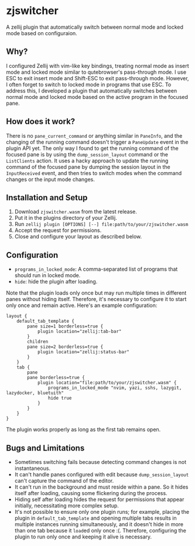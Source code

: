 # zjswitcher

A zellij plugin that automatically switch between normal mode and locked mode based on configuraion. 

## Why?

I configured Zellij with vim-like key bindings, treating normal mode as insert mode and locked mode similar to qutebrowser's pass-through mode. I use ESC to exit insert mode and Shift-ESC to exit pass-through mode. However, I often forget to switch to locked mode in programs that use ESC. To address this, I developed a plugin that automatically switches between normal mode and locked mode based on the active program in the focused pane.

## How does it work?

There is no `pane_current_command` or anything similar in `PaneInfo`, and the changing of the running command doesn't trigger a `PaneUpdate` event in the plugin API yet. The only way I found to get the running command of the focused pane is by using the `dump_session_layout` command or the `ListClients` action. It uses a hacky approach to update the running command of the focused pane by dumping the session layout in the `InputReceived` event, and then tries to switch modes when the command changes or the input mode changes.

## Installation and Setup

1. Download `zjswitcher.wasm` from the latest release.
2. Put it in the plugins directory of your Zellij.
3. Run `zellij plugin [OPTIONS] [--] file:path/to/your/zjswitcher.wasm`
4. Accept the request for permissions.
5. Close and configure your layout as described below.

## Configuration

- `programs_in_locked_mode`: A comma-separated list of programs that should run in locked mode.
- `hide`: hide the plugin after loading.

Note that the plugin loads only once but may run multiple times in different panes without hiding itself. Therefore, it's necessary to configure it to start only once and remain active. Here's an example configuration:

```kdl
layout {
    default_tab_template {
        pane size=1 borderless=true {
            plugin location="zellij:tab-bar"
        }
        children
        pane size=2 borderless=true {
            plugin location="zellij:status-bar"
        }
    }
    tab {
        pane
        pane borderless=true {
            plugin location="file:path/to/your/zjswitcher.wasm" {
                programs_in_locked_mode "nvim, yazi, sshs, lazygit, lazydocker, bluetuith"
                hide true
            }
        }
    }
}
```

The plugin works properly as long as the first tab remains open.

## Bugs and Limitations

- Sometimes switching fails because detecting command changes is not instantaneous.
- It can't handle panes configured with edit because `dump_session_layout` can't capture the command of the editor.
- It can't run in the background and must reside within a pane. So it hides itself after loading, causing some flickering during the process.
- Hiding self after loading hides the request for permissions that appear initially, necessitating more complex setup.
- It's not possible to ensure only one plugin runs; for example, placing the plugin in `default_tab_template` and opening multiple tabs results in multiple instances running simultaneously, and it doesn't hide in more than one tab because it `load`ed only once :(. Therefore, configuring the plugin to run only once and keeping it alive is necessary.
